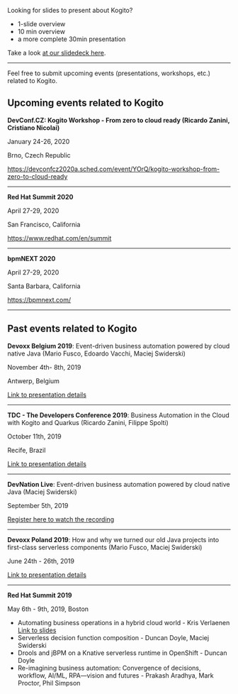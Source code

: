 Looking for slides to present about Kogito?
* 1-slide overview
* 10 min overview
* a more complete 30min presentation

Take a look [at our slidedeck here](https://docs.google.com/presentation/d/10pZD2Jnw0D2bkhzFkxL9aV3dS6pc_98-2VOmNx4pHsk).


***


Feel free to submit upcoming events (presentations, workshops, etc.) related to Kogito.

## Upcoming events related to Kogito

**DevConf.CZ: Kogito Workshop - From zero to cloud ready (Ricardo Zanini, Cristiano Nicolai)**

January 24-26, 2020

Brno, Czech Republic

https://devconfcz2020a.sched.com/event/YOrQ/kogito-workshop-from-zero-to-cloud-ready

***
**Red Hat Summit 2020**

April 27-29, 2020

San Francisco, California

https://www.redhat.com/en/summit
***

**bpmNEXT 2020**

April 27-29, 2020

Santa Barbara, California

https://bpmnext.com/
***


## Past events related to Kogito

**Devoxx Belgium 2019**: Event-driven business automation powered by cloud native Java (Mario Fusco, Edoardo Vacchi, Maciej Swiderski)

November 4th- 8th, 2019

Antwerp, Belgium

[Link to presentation details](https://devoxx.be/talk/?id=44155)

***
**TDC - The Developers Conference 2019**: Business Automation in the Cloud with Kogito and Quarkus (Ricardo Zanini, Filippe Spolti)

October 11th, 2019

Recife, Brazil

[Link to presentation details](http://www.thedevelopersconference.com.br/tdc/2019/recife/trilha-cloud-e-containers#descricao-122)

***
**DevNation Live**: Event-driven business automation powered by cloud native Java (Maciej Swiderski)

September 5th, 2019

[Register here to watch the recording](https://onlinexperiences.com/scripts/Server.nxp?LASCmd=AI:4;F:QS!10100&ShowUUID=F6F282B0-E20C-44C7-822C-90D1B7AFAE04)

***
**Devoxx Poland 2019**: How and why we turned our old Java projects into first-class serverless components (Mario Fusco, Maciej Swiderski)

June 24th - 26th, 2019

[Link to presentation details](https://cfp.devoxx.pl/talk/CIS-6188/How_and_why_we_turned_our_old_Java_projects_into_first-class_serverless_components)

***

**Red Hat Summit 2019**

May 6th - 9th, 2019, Boston

* Automating business operations in a hybrid cloud world - Kris Verlaenen 
[Link to slides](https://www.slideshare.net/krisverlaenen/summit-2019-submarine-initiative)
* Serverless decision function composition - Duncan Doyle, Maciej Swiderski
* Drools and jBPM on a Knative serverless runtime in OpenShift - Duncan Doyle
* Re-imagining business automation: Convergence of decisions, workflow, AI/ML, RPA—vision and futures - Prakash Aradhya, Mark Proctor, Phil Simpson